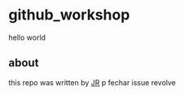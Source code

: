 # github_workshop
hello world
## about
this repo was written by [JR](www.google.com)
p fechar issue
revolve 
